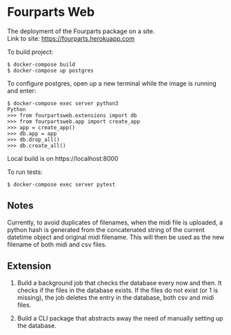 # Fourparts Web #
The deployment of the Fourparts package on a site. \
Link to site: https://fourparts.herokuapp.com

To build project:
```console
$ docker-compose build
$ docker-compose up postgres
```

To configure postgres, open up a new terminal while the image is running and enter:
```console
$ docker-compose exec server python3
Python
>>> from fourpartsweb.extensions import db
>>> from fourpartsweb.app import create_app
>>> app = create_app()
>>> db.app = app
>>> db.drop_all()
>>> db.create_all()
```

Local build is on https://localhost:8000

To run tests:
```console
$ docker-compose exec server pytest
```

## Notes ##
Currently, to avoid duplicates of filenames, when the midi file is uploaded, 
a python hash is generated from the concatenated string of the current datetime object
and original midi filename. This will then be used as the new filename of both midi and csv files.

## Extension ##
1. Build a background job that checks the database every now and then.
It checks if the files in the database exists.
If the files do not exist (or 1 is missing), the job deletes the
entry in the database, both csv and midi files.

2. Build a CLI package that abstracts away the need of manually setting up the database.